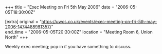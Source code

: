 +++
title = "Exec Meeting on Fri 5th May 2006"
date = "2006-05-05T18:30:00Z"

[extra]
original = "https://uwcs.co.uk/events/exec-meeting-on-fri-5th-may-2006-1474488981357/"    
end_time = "2006-05-05T20:30:00Z"
location = "Meeting Room 6, Union North"
+++

Weekly exec meeting; pop in if you have something to discuss.

